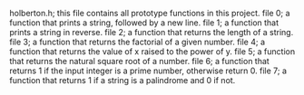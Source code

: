 holberton.h; this file contains all prototype functions in this project.
file 0; a function that prints a string, followed by a new line.
file 1; a function that prints a string in reverse.
file 2;  a function that returns the length of a string.
file 3;  a function that returns the factorial of a given number.
file 4;  a function that returns the value of x raised to the power of y.
file 5;  a function that returns the natural square root of a number.
file 6; a function that returns 1 if the input integer is a prime number, otherwise return 0.
file 7;  a function that returns 1 if a string is a palindrome and 0 if not.